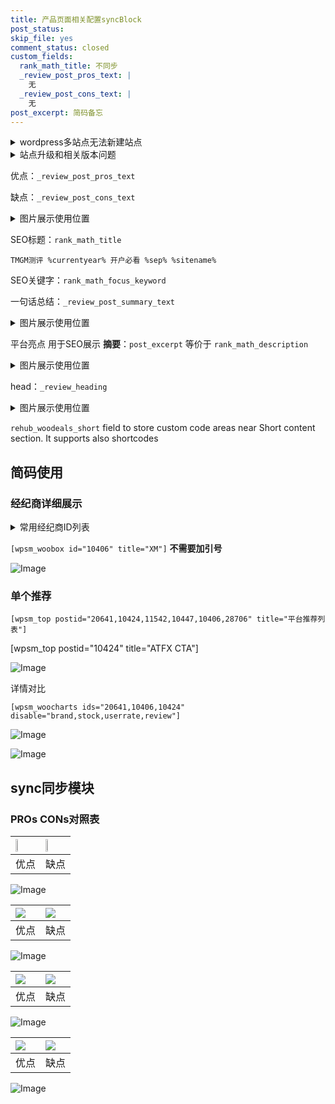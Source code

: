 ```yaml
---
title: 产品页面相关配置syncBlock
post_status: 
skip_file: yes
comment_status: closed
custom_fields:
  rank_math_title: 不同步
  _review_post_pros_text: |
    无
  _review_post_cons_text: |
    无
post_excerpt: 简码备忘
---
```

<details><summary>wordpress多站点无法新建站点</summary>

<li>和报错需要清理cookies一样的原因</li>
<li>wp-config.php里面<code>define( 'SUBDOMAIN_INSTALL', false );//子域名安装</code></li>
<li>新建子站点是用<code>define( 'SUBDOMAIN_INSTALL', true);//子域名安装</code> 完成以后，改成<code>false</code></li>
</details>

<details><summary>站点升级和相关版本问题</summary>

<p>wordpress：5.9.9
woocommerce：7.5.1
出现问题的地方：主题选项里面>><strong>Product layout >>compact style</strong></p>
<p>如何出现没有用过的字段 导致无法保存。先导出配置 然后进行修改，后面再次恢复即可。</p>
<p>出现部分字段无法显示时，需要返回默认布局后，对产品进行保存就好了。</p>
<p></p>
</details>

优点：`_review_post_pros_text`

缺点：`_review_post_cons_text`

<details><summary>图片展示使用位置</summary>

<img src="https://prod-files-secure.s3.us-west-2.amazonaws.com/39ed1227-6d7d-4570-be36-9ccd4a2c4241/f51d3d83-55d4-4bdf-9604-f37ec77ab556/Untitled.png?X-Amz-Algorithm=AWS4-HMAC-SHA256&X-Amz-Content-Sha256=UNSIGNED-PAYLOAD&X-Amz-Credential=ASIAZI2LB466ZJCSJXN6%2F20250721%2Fus-west-2%2Fs3%2Faws4_request&X-Amz-Date=20250721T165521Z&X-Amz-Expires=3600&X-Amz-Security-Token=IQoJb3JpZ2luX2VjEMD%2F%2F%2F%2F%2F%2F%2F%2F%2F%2FwEaCXVzLXdlc3QtMiJHMEUCIHrn22X29%2F9%2BROc18cTtragJpnOWMcTpLoLdR1ocox7tAiEA%2FXLcxyLYNrrx%2FTxOvGbM0ZwX6NCs258CH5axzAoVXrsqiAQI2f%2F%2F%2F%2F%2F%2F%2F%2F%2F%2FARAAGgw2Mzc0MjMxODM4MDUiDFWduKlukdJe3loFAyrcA7c8uBpHFIwDNQkYsXKTw0HM016WQh2bMOC8xkVGCIHQj%2FcvuUgInVclJsS6LQxjXCAbP831BSF4pKA%2BBxuskvcSAoef%2FDnWpqt6x8WC8HpwpjfNrMAyz0bvom1rMQsxoLke1ZsxNRCRuMAPZliXD0RXf3%2BBYKUT%2Fr%2F0EBhLZvwSk59lBDaL%2FtnHWr%2F2bU1xUwkGMoAYy0ul332XeGU5TopY5dKYD3Jr3NCJFimTKPs5B1hNMk9cTlGQmEFsFocjR%2B9TaSsUa0cIAP7lXLm7a95VaAq9en0xxcOrGyLQeNA0mZD5QSiCzay%2FJUSjFA8QLTy9zaHk42%2FHgi3vVewZRl2NfWrZ2RVFweSbRkVbdHeiLmBaldSVcjwjzXr4Iger8TT8AVdlRLHpg%2BI61VDJSTtSbrbdWV%2FI%2B6JRO0jNItkK53Ttuuz%2BzM2WBYju8yoEs%2F6Ma3Mv4ShX5RA0iuRrnSrsSVkZVJIZJ62uJFkGZ9W4z3P18rxDcExrpIgZij2JTcx4IBUYe9gqJrqK%2Fja5Z5nvmOJmLGCkBEivH%2BuTFDEY8Y5tcneQezoAINjXRETCitF5cAjt1GD0%2BaSt4hGWFpDr5JuEVaam%2Fmgs1988tZk906sb0sn36WJwvhF8MILO%2BcMGOqUBt3bvh%2BFyJU39rNl0EwXbgWgIx1OYKRysMTfeMOc5KpJbX7SraPfOxgHj1Fo5kG8WdBUcPHmg5zDX12%2ByN0sJe6j1XrA2Xw2xzU9DebcYCt4SEDVzH93dG4HRfAME5TP%2FEXqYvlbdvX7ZAvZim0l56F%2FaD5B5fNXjBUft2AEjmOTsR9PCHBUZ39oy6OopXn%2Bjx4BW2UulSQ4%2FA9sXhRln%2Ba1bSKbi&X-Amz-Signature=c6571ab7df04bba07e0ef7c128cd7fd141d539fed2f84ab1276ab2803e184c82&X-Amz-SignedHeaders=host&x-amz-checksum-mode=ENABLED&x-id=GetObject" alt="Image">
</details>

SEO标题：`rank_math_title`

`TMGM测评 %currentyear% 开户必看 %sep% %sitename%`

SEO关键字：`rank_math_focus_keyword`

一句话总结：`_review_post_summary_text`

<details><summary>图片展示使用位置</summary>

<img src="https://prod-files-secure.s3.us-west-2.amazonaws.com/39ed1227-6d7d-4570-be36-9ccd4a2c4241/4b96a922-296c-4f4e-8630-d1c870cbce01/Untitled.png?X-Amz-Algorithm=AWS4-HMAC-SHA256&X-Amz-Content-Sha256=UNSIGNED-PAYLOAD&X-Amz-Credential=ASIAZI2LB4663W2WZDW4%2F20250721%2Fus-west-2%2Fs3%2Faws4_request&X-Amz-Date=20250721T165522Z&X-Amz-Expires=3600&X-Amz-Security-Token=IQoJb3JpZ2luX2VjEMD%2F%2F%2F%2F%2F%2F%2F%2F%2F%2FwEaCXVzLXdlc3QtMiJHMEUCIDcKCYDvpY3RxM3smeQTuJINX0PwfufeJHoawq%2FXM%2FiEAiEAlhV1KUbW0uYY6dGPpbtOcMaWjzv2pA6Bu4g%2F2MHMueIqiAQI2f%2F%2F%2F%2F%2F%2F%2F%2F%2F%2FARAAGgw2Mzc0MjMxODM4MDUiDDYNRVQl9Q7hkInkLyrcA2ctZdTZGAJA%2FJOa2quzPl6DQhDAYv%2FEuZw81dMKJA3PTCD%2FOmStnJ7Wj7p9JAPnMg%2FL4i2uAvK0CbXiu40FPvQgkemUUt1C%2BlUaUva%2FqTyI6yDCOw8xK1Vm81dzCIq%2B17%2BFUFKFJLjGmEEBwSyg1JXI4aLIFuJvcoVwIyauwllG6sXgwONc7r6gLoBm0X7mhfAwoMOCQ18%2Bi8uAXUk2ebyu7ASZBMhGdmFC5GWwopcTZNEPBGdJrGLA59q4V5aq3An9ymCbvKfWPxhpd79En1TSqHuMiN22%2BraJNTQTo4x5xgWtXaFURJbcLz%2F21afoitc1qxPQJmhpZIOt%2B9Q48xpc6sfkxzIRVGYeILbZIR%2BaWef9qFUa8f24mTs3I8R7hkUhGRFrHrSjRfo6Ck3gz%2Bq9OBxNRanrWMYY13vyEfi7nu8IMg3SYgqJY6dIcl4r3IxILF%2BAF%2Bj496oFEOhddEtkabcdY1ql5NWJZCGvMMQBg7C3pdXNmmy87%2FSPnWoCAn6DZ%2BBKC5acNZz03Ql3FaGHkefbUzJrVcmRKf1shozuMvz0sOtebiiCZ1HqmYmup5RYLx3%2F8cADyfDROTZyq%2BrQ2a3yaQpyL%2BMTlojABCtGRQO11Y%2BVdxF9qt5jMMTO%2BcMGOqUBClygkIPazCPqLM3YDW%2B9FtvaUnk62Mv48kat9tbJ9BYmGCJuGuA1Vau%2B9CpmuFWQInyrJZnLxmm9eiajqt2QWOyXhHJ730WuskaD%2F9PFLfAbTZfCaqreWgJBRFq0LLyeH72TexPb2J2gZbZ5w50yxRum2A%2F6Qk24p5GIkw01KwYuCpn5l9xVNJOQWy5TEv6GX%2FL7CUUzhMj4Cyy%2FhqjvMlcAPVxR&X-Amz-Signature=0e32f1830d91bd19cdbb5947ac76f2152b184cc6c483fa8364f3e82322fe836f&X-Amz-SignedHeaders=host&x-amz-checksum-mode=ENABLED&x-id=GetObject" alt="Image">
</details>

平台亮点 用于SEO展示 **摘要**：`post_excerpt`  等价于 `rank_math_description`

<details><summary>图片展示使用位置</summary>

<img src="https://prod-files-secure.s3.us-west-2.amazonaws.com/39ed1227-6d7d-4570-be36-9ccd4a2c4241/1ee11f63-b60a-4dfe-a7a7-d58ff23b5d88/Untitled.png?X-Amz-Algorithm=AWS4-HMAC-SHA256&X-Amz-Content-Sha256=UNSIGNED-PAYLOAD&X-Amz-Credential=ASIAZI2LB466WRVA5T24%2F20250721%2Fus-west-2%2Fs3%2Faws4_request&X-Amz-Date=20250721T165523Z&X-Amz-Expires=3600&X-Amz-Security-Token=IQoJb3JpZ2luX2VjEMD%2F%2F%2F%2F%2F%2F%2F%2F%2F%2FwEaCXVzLXdlc3QtMiJHMEUCIQCkSYnedmuKlcGZ%2F0ww0T2akPWSPmav6WWkn3VZK5wNngIgXZ%2FSolLsdA9v4iHjEA1hLjLQOHgxBR%2FJ5oLfxx%2BfD%2FoqiAQI2f%2F%2F%2F%2F%2F%2F%2F%2F%2F%2FARAAGgw2Mzc0MjMxODM4MDUiDGZt6OAtH4bwVlDm6ircA16ciEF%2F9d1cJsZL7RQf5kAvqMMXUKLIKaA0CyM0SQ0rvWEYUPeakHc5U6tCtT74znSObYCfn50j%2B4Qqj%2FKaqFm7SppJv2hr5%2BWOAskzROC7MLyyurjx0pF6GAZOh8bxbN3jOsoJCsopKIiagXy1d%2FZhyw409qMgxShiB72AzpZkphaUkPWDP8riN9QTbrxVTGaE5%2F6FaqyjLS8eST6bB0bgVW5biYvGmEIljd5muWAkCbH9dc3yg3NYUfqFJYTyco4boQaswHOFyLSHAcFbMVonpeJfV5v%2BVXE4eh5YUPgkTovEvZ7V9xWxneBVOQWq107RIrQrBWvNBoCTsbIsPLUbFKYb4kwSTCNj7ByTzQ42Fhpbkv6IJsi8d%2BQGjRGJnManSoEEUkyiFhBixbe8RKErC83pSHtRccXfuExTpSnkzxpyYWiRj%2Fih6rFyNYk9RyydSFB%2F2l5x3fEPjbYeUkYcWJwOlY6i2uwdIsPoitmX7pOdMdn%2BtNhVPd6L%2BGEM9wocCjHvXqT84LUP09vThOZ0%2FDOmEKl88bMU%2FmUAZBj36sHqU7FTPJfRYADHfuX7ht6jAi%2Br8RYFfzAHd8JYsQHrvKTqjskMS0bCLi9jmqjSO6RMwcg6V6kf%2FgBNMOTO%2BcMGOqUB4a71ddW4jwrdWNeMTJ8kVzeoRkTNliV77AU17RLr8hlUkOSJNFw4%2F%2FV%2FmE6Yp1v%2F2jQuUnivWO1Ea53gIUpFGaLMW%2BHiXEkQPUhNOJ6u6RAo%2FLKm4gdFJUfy7uarx2rII7tgSK3bs4FzKsnahFy%2BPqcEujvHe58t%2FglDWRo%2B7gsQmNf3qj%2FB0oVTxL%2Brbr1On5iyqzrCog2dOBk23k6Qox1pTPLD&X-Amz-Signature=3fb64cec2ef2a85e0dbde0356480d8dfc915c2b0eaeda83d2c65893fb7255b06&X-Amz-SignedHeaders=host&x-amz-checksum-mode=ENABLED&x-id=GetObject" alt="Image">
<img src="https://prod-files-secure.s3.us-west-2.amazonaws.com/39ed1227-6d7d-4570-be36-9ccd4a2c4241/ad4118b5-78d8-4fbe-801e-3b29b5d99c01/Untitled.png?X-Amz-Algorithm=AWS4-HMAC-SHA256&X-Amz-Content-Sha256=UNSIGNED-PAYLOAD&X-Amz-Credential=ASIAZI2LB466WRVA5T24%2F20250721%2Fus-west-2%2Fs3%2Faws4_request&X-Amz-Date=20250721T165523Z&X-Amz-Expires=3600&X-Amz-Security-Token=IQoJb3JpZ2luX2VjEMD%2F%2F%2F%2F%2F%2F%2F%2F%2F%2FwEaCXVzLXdlc3QtMiJHMEUCIQCkSYnedmuKlcGZ%2F0ww0T2akPWSPmav6WWkn3VZK5wNngIgXZ%2FSolLsdA9v4iHjEA1hLjLQOHgxBR%2FJ5oLfxx%2BfD%2FoqiAQI2f%2F%2F%2F%2F%2F%2F%2F%2F%2F%2FARAAGgw2Mzc0MjMxODM4MDUiDGZt6OAtH4bwVlDm6ircA16ciEF%2F9d1cJsZL7RQf5kAvqMMXUKLIKaA0CyM0SQ0rvWEYUPeakHc5U6tCtT74znSObYCfn50j%2B4Qqj%2FKaqFm7SppJv2hr5%2BWOAskzROC7MLyyurjx0pF6GAZOh8bxbN3jOsoJCsopKIiagXy1d%2FZhyw409qMgxShiB72AzpZkphaUkPWDP8riN9QTbrxVTGaE5%2F6FaqyjLS8eST6bB0bgVW5biYvGmEIljd5muWAkCbH9dc3yg3NYUfqFJYTyco4boQaswHOFyLSHAcFbMVonpeJfV5v%2BVXE4eh5YUPgkTovEvZ7V9xWxneBVOQWq107RIrQrBWvNBoCTsbIsPLUbFKYb4kwSTCNj7ByTzQ42Fhpbkv6IJsi8d%2BQGjRGJnManSoEEUkyiFhBixbe8RKErC83pSHtRccXfuExTpSnkzxpyYWiRj%2Fih6rFyNYk9RyydSFB%2F2l5x3fEPjbYeUkYcWJwOlY6i2uwdIsPoitmX7pOdMdn%2BtNhVPd6L%2BGEM9wocCjHvXqT84LUP09vThOZ0%2FDOmEKl88bMU%2FmUAZBj36sHqU7FTPJfRYADHfuX7ht6jAi%2Br8RYFfzAHd8JYsQHrvKTqjskMS0bCLi9jmqjSO6RMwcg6V6kf%2FgBNMOTO%2BcMGOqUB4a71ddW4jwrdWNeMTJ8kVzeoRkTNliV77AU17RLr8hlUkOSJNFw4%2F%2FV%2FmE6Yp1v%2F2jQuUnivWO1Ea53gIUpFGaLMW%2BHiXEkQPUhNOJ6u6RAo%2FLKm4gdFJUfy7uarx2rII7tgSK3bs4FzKsnahFy%2BPqcEujvHe58t%2FglDWRo%2B7gsQmNf3qj%2FB0oVTxL%2Brbr1On5iyqzrCog2dOBk23k6Qox1pTPLD&X-Amz-Signature=ab76b0e345097aec3a1c2ae6bf50cf21089a35d54412ee85e7d9422c428c455f&X-Amz-SignedHeaders=host&x-amz-checksum-mode=ENABLED&x-id=GetObject" alt="Image">
<img src="https://prod-files-secure.s3.us-west-2.amazonaws.com/39ed1227-6d7d-4570-be36-9ccd4a2c4241/a38cf7c9-a79c-4b64-9e94-13589fe0758b/Untitled.png?X-Amz-Algorithm=AWS4-HMAC-SHA256&X-Amz-Content-Sha256=UNSIGNED-PAYLOAD&X-Amz-Credential=ASIAZI2LB466WRVA5T24%2F20250721%2Fus-west-2%2Fs3%2Faws4_request&X-Amz-Date=20250721T165523Z&X-Amz-Expires=3600&X-Amz-Security-Token=IQoJb3JpZ2luX2VjEMD%2F%2F%2F%2F%2F%2F%2F%2F%2F%2FwEaCXVzLXdlc3QtMiJHMEUCIQCkSYnedmuKlcGZ%2F0ww0T2akPWSPmav6WWkn3VZK5wNngIgXZ%2FSolLsdA9v4iHjEA1hLjLQOHgxBR%2FJ5oLfxx%2BfD%2FoqiAQI2f%2F%2F%2F%2F%2F%2F%2F%2F%2F%2FARAAGgw2Mzc0MjMxODM4MDUiDGZt6OAtH4bwVlDm6ircA16ciEF%2F9d1cJsZL7RQf5kAvqMMXUKLIKaA0CyM0SQ0rvWEYUPeakHc5U6tCtT74znSObYCfn50j%2B4Qqj%2FKaqFm7SppJv2hr5%2BWOAskzROC7MLyyurjx0pF6GAZOh8bxbN3jOsoJCsopKIiagXy1d%2FZhyw409qMgxShiB72AzpZkphaUkPWDP8riN9QTbrxVTGaE5%2F6FaqyjLS8eST6bB0bgVW5biYvGmEIljd5muWAkCbH9dc3yg3NYUfqFJYTyco4boQaswHOFyLSHAcFbMVonpeJfV5v%2BVXE4eh5YUPgkTovEvZ7V9xWxneBVOQWq107RIrQrBWvNBoCTsbIsPLUbFKYb4kwSTCNj7ByTzQ42Fhpbkv6IJsi8d%2BQGjRGJnManSoEEUkyiFhBixbe8RKErC83pSHtRccXfuExTpSnkzxpyYWiRj%2Fih6rFyNYk9RyydSFB%2F2l5x3fEPjbYeUkYcWJwOlY6i2uwdIsPoitmX7pOdMdn%2BtNhVPd6L%2BGEM9wocCjHvXqT84LUP09vThOZ0%2FDOmEKl88bMU%2FmUAZBj36sHqU7FTPJfRYADHfuX7ht6jAi%2Br8RYFfzAHd8JYsQHrvKTqjskMS0bCLi9jmqjSO6RMwcg6V6kf%2FgBNMOTO%2BcMGOqUB4a71ddW4jwrdWNeMTJ8kVzeoRkTNliV77AU17RLr8hlUkOSJNFw4%2F%2FV%2FmE6Yp1v%2F2jQuUnivWO1Ea53gIUpFGaLMW%2BHiXEkQPUhNOJ6u6RAo%2FLKm4gdFJUfy7uarx2rII7tgSK3bs4FzKsnahFy%2BPqcEujvHe58t%2FglDWRo%2B7gsQmNf3qj%2FB0oVTxL%2Brbr1On5iyqzrCog2dOBk23k6Qox1pTPLD&X-Amz-Signature=183e7c1e439a767385e826545fc3c827f939a43c85f2d6eeeb3ba3fe90b15844&X-Amz-SignedHeaders=host&x-amz-checksum-mode=ENABLED&x-id=GetObject" alt="Image">
<img src="https://prod-files-secure.s3.us-west-2.amazonaws.com/39ed1227-6d7d-4570-be36-9ccd4a2c4241/7da6fc1e-d2ac-42ae-8c75-cb5749aa18f6/Untitled.png?X-Amz-Algorithm=AWS4-HMAC-SHA256&X-Amz-Content-Sha256=UNSIGNED-PAYLOAD&X-Amz-Credential=ASIAZI2LB466WRVA5T24%2F20250721%2Fus-west-2%2Fs3%2Faws4_request&X-Amz-Date=20250721T165523Z&X-Amz-Expires=3600&X-Amz-Security-Token=IQoJb3JpZ2luX2VjEMD%2F%2F%2F%2F%2F%2F%2F%2F%2F%2FwEaCXVzLXdlc3QtMiJHMEUCIQCkSYnedmuKlcGZ%2F0ww0T2akPWSPmav6WWkn3VZK5wNngIgXZ%2FSolLsdA9v4iHjEA1hLjLQOHgxBR%2FJ5oLfxx%2BfD%2FoqiAQI2f%2F%2F%2F%2F%2F%2F%2F%2F%2F%2FARAAGgw2Mzc0MjMxODM4MDUiDGZt6OAtH4bwVlDm6ircA16ciEF%2F9d1cJsZL7RQf5kAvqMMXUKLIKaA0CyM0SQ0rvWEYUPeakHc5U6tCtT74znSObYCfn50j%2B4Qqj%2FKaqFm7SppJv2hr5%2BWOAskzROC7MLyyurjx0pF6GAZOh8bxbN3jOsoJCsopKIiagXy1d%2FZhyw409qMgxShiB72AzpZkphaUkPWDP8riN9QTbrxVTGaE5%2F6FaqyjLS8eST6bB0bgVW5biYvGmEIljd5muWAkCbH9dc3yg3NYUfqFJYTyco4boQaswHOFyLSHAcFbMVonpeJfV5v%2BVXE4eh5YUPgkTovEvZ7V9xWxneBVOQWq107RIrQrBWvNBoCTsbIsPLUbFKYb4kwSTCNj7ByTzQ42Fhpbkv6IJsi8d%2BQGjRGJnManSoEEUkyiFhBixbe8RKErC83pSHtRccXfuExTpSnkzxpyYWiRj%2Fih6rFyNYk9RyydSFB%2F2l5x3fEPjbYeUkYcWJwOlY6i2uwdIsPoitmX7pOdMdn%2BtNhVPd6L%2BGEM9wocCjHvXqT84LUP09vThOZ0%2FDOmEKl88bMU%2FmUAZBj36sHqU7FTPJfRYADHfuX7ht6jAi%2Br8RYFfzAHd8JYsQHrvKTqjskMS0bCLi9jmqjSO6RMwcg6V6kf%2FgBNMOTO%2BcMGOqUB4a71ddW4jwrdWNeMTJ8kVzeoRkTNliV77AU17RLr8hlUkOSJNFw4%2F%2FV%2FmE6Yp1v%2F2jQuUnivWO1Ea53gIUpFGaLMW%2BHiXEkQPUhNOJ6u6RAo%2FLKm4gdFJUfy7uarx2rII7tgSK3bs4FzKsnahFy%2BPqcEujvHe58t%2FglDWRo%2B7gsQmNf3qj%2FB0oVTxL%2Brbr1On5iyqzrCog2dOBk23k6Qox1pTPLD&X-Amz-Signature=df90bc7b1a5059cafcfd25ab5f508bde367a7d23e3e4a51ec09c1fc706441582&X-Amz-SignedHeaders=host&x-amz-checksum-mode=ENABLED&x-id=GetObject" alt="Image">
<img src="https://prod-files-secure.s3.us-west-2.amazonaws.com/39ed1227-6d7d-4570-be36-9ccd4a2c4241/7e97f40a-eaee-47f5-b2f9-475f96808fa7/Untitled.png?X-Amz-Algorithm=AWS4-HMAC-SHA256&X-Amz-Content-Sha256=UNSIGNED-PAYLOAD&X-Amz-Credential=ASIAZI2LB466WRVA5T24%2F20250721%2Fus-west-2%2Fs3%2Faws4_request&X-Amz-Date=20250721T165523Z&X-Amz-Expires=3600&X-Amz-Security-Token=IQoJb3JpZ2luX2VjEMD%2F%2F%2F%2F%2F%2F%2F%2F%2F%2FwEaCXVzLXdlc3QtMiJHMEUCIQCkSYnedmuKlcGZ%2F0ww0T2akPWSPmav6WWkn3VZK5wNngIgXZ%2FSolLsdA9v4iHjEA1hLjLQOHgxBR%2FJ5oLfxx%2BfD%2FoqiAQI2f%2F%2F%2F%2F%2F%2F%2F%2F%2F%2FARAAGgw2Mzc0MjMxODM4MDUiDGZt6OAtH4bwVlDm6ircA16ciEF%2F9d1cJsZL7RQf5kAvqMMXUKLIKaA0CyM0SQ0rvWEYUPeakHc5U6tCtT74znSObYCfn50j%2B4Qqj%2FKaqFm7SppJv2hr5%2BWOAskzROC7MLyyurjx0pF6GAZOh8bxbN3jOsoJCsopKIiagXy1d%2FZhyw409qMgxShiB72AzpZkphaUkPWDP8riN9QTbrxVTGaE5%2F6FaqyjLS8eST6bB0bgVW5biYvGmEIljd5muWAkCbH9dc3yg3NYUfqFJYTyco4boQaswHOFyLSHAcFbMVonpeJfV5v%2BVXE4eh5YUPgkTovEvZ7V9xWxneBVOQWq107RIrQrBWvNBoCTsbIsPLUbFKYb4kwSTCNj7ByTzQ42Fhpbkv6IJsi8d%2BQGjRGJnManSoEEUkyiFhBixbe8RKErC83pSHtRccXfuExTpSnkzxpyYWiRj%2Fih6rFyNYk9RyydSFB%2F2l5x3fEPjbYeUkYcWJwOlY6i2uwdIsPoitmX7pOdMdn%2BtNhVPd6L%2BGEM9wocCjHvXqT84LUP09vThOZ0%2FDOmEKl88bMU%2FmUAZBj36sHqU7FTPJfRYADHfuX7ht6jAi%2Br8RYFfzAHd8JYsQHrvKTqjskMS0bCLi9jmqjSO6RMwcg6V6kf%2FgBNMOTO%2BcMGOqUB4a71ddW4jwrdWNeMTJ8kVzeoRkTNliV77AU17RLr8hlUkOSJNFw4%2F%2FV%2FmE6Yp1v%2F2jQuUnivWO1Ea53gIUpFGaLMW%2BHiXEkQPUhNOJ6u6RAo%2FLKm4gdFJUfy7uarx2rII7tgSK3bs4FzKsnahFy%2BPqcEujvHe58t%2FglDWRo%2B7gsQmNf3qj%2FB0oVTxL%2Brbr1On5iyqzrCog2dOBk23k6Qox1pTPLD&X-Amz-Signature=174d3720b570298a067c1e34cf303913b2459a252e3e8447f39c1a6600e0a566&X-Amz-SignedHeaders=host&x-amz-checksum-mode=ENABLED&x-id=GetObject" alt="Image">
</details>

head：`_review_heading`

<details><summary>图片展示使用位置</summary>

<img src="https://prod-files-secure.s3.us-west-2.amazonaws.com/39ed1227-6d7d-4570-be36-9ccd4a2c4241/3a4650ad-9887-415c-889a-edd51fa54f27/Untitled.png?X-Amz-Algorithm=AWS4-HMAC-SHA256&X-Amz-Content-Sha256=UNSIGNED-PAYLOAD&X-Amz-Credential=ASIAZI2LB466Y3O5XP4G%2F20250721%2Fus-west-2%2Fs3%2Faws4_request&X-Amz-Date=20250721T165523Z&X-Amz-Expires=3600&X-Amz-Security-Token=IQoJb3JpZ2luX2VjEMD%2F%2F%2F%2F%2F%2F%2F%2F%2F%2FwEaCXVzLXdlc3QtMiJGMEQCIBTxms16OT%2BkIKSDDQ715qMEZjXhLPDmPTU6lDfaCausAiAWvNxKthjhc8hRd51WPCFUung7frPKhmJcks4VuypfdSqIBAjZ%2F%2F%2F%2F%2F%2F%2F%2F%2F%2F8BEAAaDDYzNzQyMzE4MzgwNSIMo6ngZUqh4PNJq%2FFlKtwDNvKvnN%2B4rXjfQmWZ78c411ErVMvIOyb2NjpSOs3M8%2BlWyNQ95RnVIINeDEGQa2xIcruWl1De%2FQ1DMh7e7XjvaxQHkaxLlp%2B3PNwVvJQqIVLvYmUpKuy6dJ8gbzKe2DNUh%2FMb1rhvT5HTT2bFW2Wz9U3NhAmUNZUyAcJnXBzpwcKniqwecYBMxO8U0PnZI2uTJaeX6gDzOknymZgyrq1nLLJEGkvFQ1wNQay6YtFiK0cfbY5AEq4Dmfcqf7UTLmdey%2F2AgDemS9VX3zvHOiA01qXSjzqdJ0W4FjQhIhVEmFJacEgxGSGTgMFTyrUdzgT%2BVD7T3aqZDfvi5xLJGKchz6cghFxcsB%2F4qa2Zbwq3FQ%2FVeX4MAtjbu0sZ%2FxrNLxw22r84mpx2JyOPkVmJyXkMkm7eBbQ0As7YpzHcyRMN%2FjCy7UZme6l21kNSVVPp54WE1mzLSXAUUUpodS8NWoWaZVgDm5%2FsH2lBPGDCyzbt0iHFcS2B96ViwH4eS5%2FwWQ2Ae7Np9h5L7qPoQYq%2BrVqtSMfNrqhDXp9w2mkHrngw6A3ctYjl3IqX62Ddvz6ZK%2BLVTADplCP0LbTIIfQJ8BQKglVJ8NTYguA5B81lvU0A9G6xShnx9wkXlW37YMowhM75wwY6pgHqx23uKwaDK31cJyhNc6HvPC2mJ0Hp8C5bAo0ayntTrOfzMynylse8lDII8HhB1h1GN9zLB3HIYX%2Bw%2BxgroTh%2BFS3LpBh6EkM0AbaPydaRrhwLq9Oty%2BIu%2B1WLvaoDBVpfO46TdgyrrlvKy4Ive%2F56Xmlf%2FH%2B%2FAo%2FoiO2odGhl%2BCmZxPsb1khWppyRqJQArqWj0IHqV8bT6pXb9g6saqUVVEZgxfre&X-Amz-Signature=939592e00914e523f7de9199e0b0f10b8839dda95071997372c1f5e7894074a2&X-Amz-SignedHeaders=host&x-amz-checksum-mode=ENABLED&x-id=GetObject" alt="Image">
</details>

`rehub_woodeals_short`	field to store custom code areas near Short content section. It supports also shortcodes



## 简码使用

### 经纪商详细展示

<details><summary>常用经纪商ID列表</summary>

<pre><code class="php">嘉盛 ===> 20641  [wpsm_woobox id="20641" title="嘉盛"]
易信easymarkets ===> 11542  [wpsm_woobox id="11542" title="易信easymarkets"]
ATFX外汇 ===> 10424  [wpsm_woobox id="10424" title="ATFX"]
XM ===> 10406  [wpsm_woobox id="10406" title="XM"]
TMGM ===> 29622  [wpsm_woobox id="29622" title="TMGM"]
HYCM ===> 10447  [wpsm_woobox id="10447" title="HYCM"]
fpmarkets澳福外汇 ===> 20639  [wpsm_woobox id="20639" title="fpmarkets澳福外汇"]</code></pre>
</details>

`[wpsm_woobox id="10406" title="XM"]` **不需要加引号**

![Image](https://prod-files-secure.s3.us-west-2.amazonaws.com/39ed1227-6d7d-4570-be36-9ccd4a2c4241/4f898f9d-0fa7-4e43-acd3-ac6bc7be575a/Untitled.png?X-Amz-Algorithm=AWS4-HMAC-SHA256&X-Amz-Content-Sha256=UNSIGNED-PAYLOAD&X-Amz-Credential=ASIAZI2LB4662XQLUKJG%2F20250721%2Fus-west-2%2Fs3%2Faws4_request&X-Amz-Date=20250721T165520Z&X-Amz-Expires=3600&X-Amz-Security-Token=IQoJb3JpZ2luX2VjEMD%2F%2F%2F%2F%2F%2F%2F%2F%2F%2FwEaCXVzLXdlc3QtMiJIMEYCIQDWA3ifryWgeI4hg%2BoSkASQwMtM%2BYLojZlKkjS2CpYbYgIhAME4dyYFdBRY3L6T7gqP%2BaB9iAq3rSKeVqapwAxog0zYKogECNn%2F%2F%2F%2F%2F%2F%2F%2F%2F%2FwEQABoMNjM3NDIzMTgzODA1IgymUYLBor5%2B0M%2BQujUq3APVrICYrrhMUMXsTAYHHuVAAIiKrzMXUPKuyCtmzwkyJBEIkbpB6LS0TPtQvx8luxYRlZBGFpoO7zkEEOvTo0EnGiaBsTcBtzMERW2RKDa%2B0ptVFFno4gkcnDZ0Np7ATkPLsiiQL0eOImto0kuHC%2FsT8L5FdtJlHz4E0V%2Bcv%2BUzTdau%2Ba9hn%2B9CkHZM2GL0M6K7u5GjNiK8oKkHxhgjYrXNJGdS8FfrdDYTuksz9iJ8HZq4TySMSVe3zD3huVRUEOODqM2bxlKevLpxzcDuZJn2YrWAoyood2hR1nvVQGabU8HbnTzgRRtG39Ot4lcqhdptVzCiECkpbWHrjHnW0zrns9esfsAos%2BkX9mQdTKhReta3dJ51dJe7KKUqV4FffzhsB3yh57B%2BzI3GlM5X0jwfqY4Ue690neaa7gNpm2TfQNbkrgiDPV4HkM5%2BocrOPUanoIoHrpzmW9wyEkIdt0xgphdwNa8TH2kyqgLD5rureXiuTHcKcxzzTgtEkFkzBkxfOEzTG3oO035lndDn1byxivTfSgTTEdvZLV%2FsVJJFoy84MkiyyGgVAtp0FO42RGUQgbXaw1Bm3fTCZQBvbAjhTThYPem5QSiSvhN%2FPqo5UM%2Fywuij3tZxXOw%2FrjDUzvnDBjqkAfvgJxg5pCz64oNxND1elw6GNUmNfIaoN9PgA2XD2rIKr%2FNKlZCgf6R%2F4spGa38N1%2FeZqIpbbOjADu3Nlw2%2BJcag%2B99TOcHOcqZBLZCbAYOR%2BQu%2BgEbLDKW5vf4KA5JTlp58wnoGysJdFlHNq63qQhFQ2IHszD5VnzJTpAopqN4A2b%2FVib487Im7HAJFbHOtI07cZo3Vbc1hjs7bzE%2Fi6JCHqyjL&X-Amz-Signature=a5ccd6a2f0ad92034dc553db08c30e1ebc9bf7d2589256596d00195e0a3c21f1&X-Amz-SignedHeaders=host&x-amz-checksum-mode=ENABLED&x-id=GetObject)

### 单个推荐
`[wpsm_top postid="20641,10424,11542,10447,10406,28706" title="平台推荐列表"]`

[wpsm_top postid="10424" title="ATFX CTA"]

![Image](https://prod-files-secure.s3.us-west-2.amazonaws.com/39ed1227-6d7d-4570-be36-9ccd4a2c4241/5ac620dc-51a8-48b6-b55d-91f47299193c/Untitled.png?X-Amz-Algorithm=AWS4-HMAC-SHA256&X-Amz-Content-Sha256=UNSIGNED-PAYLOAD&X-Amz-Credential=ASIAZI2LB4662XQLUKJG%2F20250721%2Fus-west-2%2Fs3%2Faws4_request&X-Amz-Date=20250721T165520Z&X-Amz-Expires=3600&X-Amz-Security-Token=IQoJb3JpZ2luX2VjEMD%2F%2F%2F%2F%2F%2F%2F%2F%2F%2FwEaCXVzLXdlc3QtMiJIMEYCIQDWA3ifryWgeI4hg%2BoSkASQwMtM%2BYLojZlKkjS2CpYbYgIhAME4dyYFdBRY3L6T7gqP%2BaB9iAq3rSKeVqapwAxog0zYKogECNn%2F%2F%2F%2F%2F%2F%2F%2F%2F%2FwEQABoMNjM3NDIzMTgzODA1IgymUYLBor5%2B0M%2BQujUq3APVrICYrrhMUMXsTAYHHuVAAIiKrzMXUPKuyCtmzwkyJBEIkbpB6LS0TPtQvx8luxYRlZBGFpoO7zkEEOvTo0EnGiaBsTcBtzMERW2RKDa%2B0ptVFFno4gkcnDZ0Np7ATkPLsiiQL0eOImto0kuHC%2FsT8L5FdtJlHz4E0V%2Bcv%2BUzTdau%2Ba9hn%2B9CkHZM2GL0M6K7u5GjNiK8oKkHxhgjYrXNJGdS8FfrdDYTuksz9iJ8HZq4TySMSVe3zD3huVRUEOODqM2bxlKevLpxzcDuZJn2YrWAoyood2hR1nvVQGabU8HbnTzgRRtG39Ot4lcqhdptVzCiECkpbWHrjHnW0zrns9esfsAos%2BkX9mQdTKhReta3dJ51dJe7KKUqV4FffzhsB3yh57B%2BzI3GlM5X0jwfqY4Ue690neaa7gNpm2TfQNbkrgiDPV4HkM5%2BocrOPUanoIoHrpzmW9wyEkIdt0xgphdwNa8TH2kyqgLD5rureXiuTHcKcxzzTgtEkFkzBkxfOEzTG3oO035lndDn1byxivTfSgTTEdvZLV%2FsVJJFoy84MkiyyGgVAtp0FO42RGUQgbXaw1Bm3fTCZQBvbAjhTThYPem5QSiSvhN%2FPqo5UM%2Fywuij3tZxXOw%2FrjDUzvnDBjqkAfvgJxg5pCz64oNxND1elw6GNUmNfIaoN9PgA2XD2rIKr%2FNKlZCgf6R%2F4spGa38N1%2FeZqIpbbOjADu3Nlw2%2BJcag%2B99TOcHOcqZBLZCbAYOR%2BQu%2BgEbLDKW5vf4KA5JTlp58wnoGysJdFlHNq63qQhFQ2IHszD5VnzJTpAopqN4A2b%2FVib487Im7HAJFbHOtI07cZo3Vbc1hjs7bzE%2Fi6JCHqyjL&X-Amz-Signature=c03c56b628a88d0d0af715d946e98425509c15dc8b0ab8d5faaab09d303b5217&X-Amz-SignedHeaders=host&x-amz-checksum-mode=ENABLED&x-id=GetObject)

详情对比

`[wpsm_woocharts ids="20641,10406,10424" disable="brand,stock,userrate,review"]`

![Image](https://prod-files-secure.s3.us-west-2.amazonaws.com/39ed1227-6d7d-4570-be36-9ccd4a2c4241/bf3ba45f-b9f3-4295-8aef-b4a495fd25f4/Untitled.png?X-Amz-Algorithm=AWS4-HMAC-SHA256&X-Amz-Content-Sha256=UNSIGNED-PAYLOAD&X-Amz-Credential=ASIAZI2LB4662XQLUKJG%2F20250721%2Fus-west-2%2Fs3%2Faws4_request&X-Amz-Date=20250721T165520Z&X-Amz-Expires=3600&X-Amz-Security-Token=IQoJb3JpZ2luX2VjEMD%2F%2F%2F%2F%2F%2F%2F%2F%2F%2FwEaCXVzLXdlc3QtMiJIMEYCIQDWA3ifryWgeI4hg%2BoSkASQwMtM%2BYLojZlKkjS2CpYbYgIhAME4dyYFdBRY3L6T7gqP%2BaB9iAq3rSKeVqapwAxog0zYKogECNn%2F%2F%2F%2F%2F%2F%2F%2F%2F%2FwEQABoMNjM3NDIzMTgzODA1IgymUYLBor5%2B0M%2BQujUq3APVrICYrrhMUMXsTAYHHuVAAIiKrzMXUPKuyCtmzwkyJBEIkbpB6LS0TPtQvx8luxYRlZBGFpoO7zkEEOvTo0EnGiaBsTcBtzMERW2RKDa%2B0ptVFFno4gkcnDZ0Np7ATkPLsiiQL0eOImto0kuHC%2FsT8L5FdtJlHz4E0V%2Bcv%2BUzTdau%2Ba9hn%2B9CkHZM2GL0M6K7u5GjNiK8oKkHxhgjYrXNJGdS8FfrdDYTuksz9iJ8HZq4TySMSVe3zD3huVRUEOODqM2bxlKevLpxzcDuZJn2YrWAoyood2hR1nvVQGabU8HbnTzgRRtG39Ot4lcqhdptVzCiECkpbWHrjHnW0zrns9esfsAos%2BkX9mQdTKhReta3dJ51dJe7KKUqV4FffzhsB3yh57B%2BzI3GlM5X0jwfqY4Ue690neaa7gNpm2TfQNbkrgiDPV4HkM5%2BocrOPUanoIoHrpzmW9wyEkIdt0xgphdwNa8TH2kyqgLD5rureXiuTHcKcxzzTgtEkFkzBkxfOEzTG3oO035lndDn1byxivTfSgTTEdvZLV%2FsVJJFoy84MkiyyGgVAtp0FO42RGUQgbXaw1Bm3fTCZQBvbAjhTThYPem5QSiSvhN%2FPqo5UM%2Fywuij3tZxXOw%2FrjDUzvnDBjqkAfvgJxg5pCz64oNxND1elw6GNUmNfIaoN9PgA2XD2rIKr%2FNKlZCgf6R%2F4spGa38N1%2FeZqIpbbOjADu3Nlw2%2BJcag%2B99TOcHOcqZBLZCbAYOR%2BQu%2BgEbLDKW5vf4KA5JTlp58wnoGysJdFlHNq63qQhFQ2IHszD5VnzJTpAopqN4A2b%2FVib487Im7HAJFbHOtI07cZo3Vbc1hjs7bzE%2Fi6JCHqyjL&X-Amz-Signature=68d66c801f83ecce42d3a209877f03de901810f4358f7a861393c70acd2e1689&X-Amz-SignedHeaders=host&x-amz-checksum-mode=ENABLED&x-id=GetObject)

![Image](https://prod-files-secure.s3.us-west-2.amazonaws.com/39ed1227-6d7d-4570-be36-9ccd4a2c4241/30bc56ef-f383-4b48-9768-2ebc9e436ec0/Untitled.png?X-Amz-Algorithm=AWS4-HMAC-SHA256&X-Amz-Content-Sha256=UNSIGNED-PAYLOAD&X-Amz-Credential=ASIAZI2LB4662XQLUKJG%2F20250721%2Fus-west-2%2Fs3%2Faws4_request&X-Amz-Date=20250721T165520Z&X-Amz-Expires=3600&X-Amz-Security-Token=IQoJb3JpZ2luX2VjEMD%2F%2F%2F%2F%2F%2F%2F%2F%2F%2FwEaCXVzLXdlc3QtMiJIMEYCIQDWA3ifryWgeI4hg%2BoSkASQwMtM%2BYLojZlKkjS2CpYbYgIhAME4dyYFdBRY3L6T7gqP%2BaB9iAq3rSKeVqapwAxog0zYKogECNn%2F%2F%2F%2F%2F%2F%2F%2F%2F%2FwEQABoMNjM3NDIzMTgzODA1IgymUYLBor5%2B0M%2BQujUq3APVrICYrrhMUMXsTAYHHuVAAIiKrzMXUPKuyCtmzwkyJBEIkbpB6LS0TPtQvx8luxYRlZBGFpoO7zkEEOvTo0EnGiaBsTcBtzMERW2RKDa%2B0ptVFFno4gkcnDZ0Np7ATkPLsiiQL0eOImto0kuHC%2FsT8L5FdtJlHz4E0V%2Bcv%2BUzTdau%2Ba9hn%2B9CkHZM2GL0M6K7u5GjNiK8oKkHxhgjYrXNJGdS8FfrdDYTuksz9iJ8HZq4TySMSVe3zD3huVRUEOODqM2bxlKevLpxzcDuZJn2YrWAoyood2hR1nvVQGabU8HbnTzgRRtG39Ot4lcqhdptVzCiECkpbWHrjHnW0zrns9esfsAos%2BkX9mQdTKhReta3dJ51dJe7KKUqV4FffzhsB3yh57B%2BzI3GlM5X0jwfqY4Ue690neaa7gNpm2TfQNbkrgiDPV4HkM5%2BocrOPUanoIoHrpzmW9wyEkIdt0xgphdwNa8TH2kyqgLD5rureXiuTHcKcxzzTgtEkFkzBkxfOEzTG3oO035lndDn1byxivTfSgTTEdvZLV%2FsVJJFoy84MkiyyGgVAtp0FO42RGUQgbXaw1Bm3fTCZQBvbAjhTThYPem5QSiSvhN%2FPqo5UM%2Fywuij3tZxXOw%2FrjDUzvnDBjqkAfvgJxg5pCz64oNxND1elw6GNUmNfIaoN9PgA2XD2rIKr%2FNKlZCgf6R%2F4spGa38N1%2FeZqIpbbOjADu3Nlw2%2BJcag%2B99TOcHOcqZBLZCbAYOR%2BQu%2BgEbLDKW5vf4KA5JTlp58wnoGysJdFlHNq63qQhFQ2IHszD5VnzJTpAopqN4A2b%2FVib487Im7HAJFbHOtI07cZo3Vbc1hjs7bzE%2Fi6JCHqyjL&X-Amz-Signature=78d461817844778dc9aac96c1bfb4648542441170a94d64663f0cd4717a080e0&X-Amz-SignedHeaders=host&x-amz-checksum-mode=ENABLED&x-id=GetObject)

## sync同步模块

### PROs CONs对照表

| <img src="https://cdn.ifttt.fun/gh/jarlin8/OSS@main/icons/customize/pros.svg" height="auto" width="37.3%"> | <img src="https://cdn.ifttt.fun/gh/jarlin8/OSS@main/icons/customize/cons.svg" height="auto" width="28.8%"> |
| :--- | :--- |
| 优点 | 缺点 |

![Image](https://prod-files-secure.s3.us-west-2.amazonaws.com/39ed1227-6d7d-4570-be36-9ccd4a2c4241/8742b755-dfb5-4004-9a5f-d6e561664bd8/Untitled.png?X-Amz-Algorithm=AWS4-HMAC-SHA256&X-Amz-Content-Sha256=UNSIGNED-PAYLOAD&X-Amz-Credential=ASIAZI2LB4662XQLUKJG%2F20250721%2Fus-west-2%2Fs3%2Faws4_request&X-Amz-Date=20250721T165520Z&X-Amz-Expires=3600&X-Amz-Security-Token=IQoJb3JpZ2luX2VjEMD%2F%2F%2F%2F%2F%2F%2F%2F%2F%2FwEaCXVzLXdlc3QtMiJIMEYCIQDWA3ifryWgeI4hg%2BoSkASQwMtM%2BYLojZlKkjS2CpYbYgIhAME4dyYFdBRY3L6T7gqP%2BaB9iAq3rSKeVqapwAxog0zYKogECNn%2F%2F%2F%2F%2F%2F%2F%2F%2F%2FwEQABoMNjM3NDIzMTgzODA1IgymUYLBor5%2B0M%2BQujUq3APVrICYrrhMUMXsTAYHHuVAAIiKrzMXUPKuyCtmzwkyJBEIkbpB6LS0TPtQvx8luxYRlZBGFpoO7zkEEOvTo0EnGiaBsTcBtzMERW2RKDa%2B0ptVFFno4gkcnDZ0Np7ATkPLsiiQL0eOImto0kuHC%2FsT8L5FdtJlHz4E0V%2Bcv%2BUzTdau%2Ba9hn%2B9CkHZM2GL0M6K7u5GjNiK8oKkHxhgjYrXNJGdS8FfrdDYTuksz9iJ8HZq4TySMSVe3zD3huVRUEOODqM2bxlKevLpxzcDuZJn2YrWAoyood2hR1nvVQGabU8HbnTzgRRtG39Ot4lcqhdptVzCiECkpbWHrjHnW0zrns9esfsAos%2BkX9mQdTKhReta3dJ51dJe7KKUqV4FffzhsB3yh57B%2BzI3GlM5X0jwfqY4Ue690neaa7gNpm2TfQNbkrgiDPV4HkM5%2BocrOPUanoIoHrpzmW9wyEkIdt0xgphdwNa8TH2kyqgLD5rureXiuTHcKcxzzTgtEkFkzBkxfOEzTG3oO035lndDn1byxivTfSgTTEdvZLV%2FsVJJFoy84MkiyyGgVAtp0FO42RGUQgbXaw1Bm3fTCZQBvbAjhTThYPem5QSiSvhN%2FPqo5UM%2Fywuij3tZxXOw%2FrjDUzvnDBjqkAfvgJxg5pCz64oNxND1elw6GNUmNfIaoN9PgA2XD2rIKr%2FNKlZCgf6R%2F4spGa38N1%2FeZqIpbbOjADu3Nlw2%2BJcag%2B99TOcHOcqZBLZCbAYOR%2BQu%2BgEbLDKW5vf4KA5JTlp58wnoGysJdFlHNq63qQhFQ2IHszD5VnzJTpAopqN4A2b%2FVib487Im7HAJFbHOtI07cZo3Vbc1hjs7bzE%2Fi6JCHqyjL&X-Amz-Signature=d35931d44d8cb8bb02fe236af0f7d5d3a1385532c19071e60e1cdddba5661018&X-Amz-SignedHeaders=host&x-amz-checksum-mode=ENABLED&x-id=GetObject)

| <img src="https://cdn.ifttt.fun/gh/jarlin8/OSS@main/icons/customize/pros1.svg" height="auto"> | <img src="https://cdn.ifttt.fun/gh/jarlin8/OSS@main/icons/customize/cons1.svg" height="auto"> |
| :--- | :--- |
| 优点 | 缺点 |

![Image](https://prod-files-secure.s3.us-west-2.amazonaws.com/39ed1227-6d7d-4570-be36-9ccd4a2c4241/806358f8-c9c4-4e17-bb35-c6c76a5397a5/Untitled.png?X-Amz-Algorithm=AWS4-HMAC-SHA256&X-Amz-Content-Sha256=UNSIGNED-PAYLOAD&X-Amz-Credential=ASIAZI2LB4662XQLUKJG%2F20250721%2Fus-west-2%2Fs3%2Faws4_request&X-Amz-Date=20250721T165520Z&X-Amz-Expires=3600&X-Amz-Security-Token=IQoJb3JpZ2luX2VjEMD%2F%2F%2F%2F%2F%2F%2F%2F%2F%2FwEaCXVzLXdlc3QtMiJIMEYCIQDWA3ifryWgeI4hg%2BoSkASQwMtM%2BYLojZlKkjS2CpYbYgIhAME4dyYFdBRY3L6T7gqP%2BaB9iAq3rSKeVqapwAxog0zYKogECNn%2F%2F%2F%2F%2F%2F%2F%2F%2F%2FwEQABoMNjM3NDIzMTgzODA1IgymUYLBor5%2B0M%2BQujUq3APVrICYrrhMUMXsTAYHHuVAAIiKrzMXUPKuyCtmzwkyJBEIkbpB6LS0TPtQvx8luxYRlZBGFpoO7zkEEOvTo0EnGiaBsTcBtzMERW2RKDa%2B0ptVFFno4gkcnDZ0Np7ATkPLsiiQL0eOImto0kuHC%2FsT8L5FdtJlHz4E0V%2Bcv%2BUzTdau%2Ba9hn%2B9CkHZM2GL0M6K7u5GjNiK8oKkHxhgjYrXNJGdS8FfrdDYTuksz9iJ8HZq4TySMSVe3zD3huVRUEOODqM2bxlKevLpxzcDuZJn2YrWAoyood2hR1nvVQGabU8HbnTzgRRtG39Ot4lcqhdptVzCiECkpbWHrjHnW0zrns9esfsAos%2BkX9mQdTKhReta3dJ51dJe7KKUqV4FffzhsB3yh57B%2BzI3GlM5X0jwfqY4Ue690neaa7gNpm2TfQNbkrgiDPV4HkM5%2BocrOPUanoIoHrpzmW9wyEkIdt0xgphdwNa8TH2kyqgLD5rureXiuTHcKcxzzTgtEkFkzBkxfOEzTG3oO035lndDn1byxivTfSgTTEdvZLV%2FsVJJFoy84MkiyyGgVAtp0FO42RGUQgbXaw1Bm3fTCZQBvbAjhTThYPem5QSiSvhN%2FPqo5UM%2Fywuij3tZxXOw%2FrjDUzvnDBjqkAfvgJxg5pCz64oNxND1elw6GNUmNfIaoN9PgA2XD2rIKr%2FNKlZCgf6R%2F4spGa38N1%2FeZqIpbbOjADu3Nlw2%2BJcag%2B99TOcHOcqZBLZCbAYOR%2BQu%2BgEbLDKW5vf4KA5JTlp58wnoGysJdFlHNq63qQhFQ2IHszD5VnzJTpAopqN4A2b%2FVib487Im7HAJFbHOtI07cZo3Vbc1hjs7bzE%2Fi6JCHqyjL&X-Amz-Signature=1af29d23eb92503dbdd128522768c57c3029f788b1d78f7914a0dfdc05b25934&X-Amz-SignedHeaders=host&x-amz-checksum-mode=ENABLED&x-id=GetObject)

| <img src="https://cdn.ifttt.fun/gh/jarlin8/OSS@main/icons/customize/pros2.svg" height="auto"> | <img src="https://cdn.ifttt.fun/gh/jarlin8/OSS@main/icons/customize/cons2.svg" height="auto"> |
| :--- | :--- |
| 优点 | 缺点 |

![Image](https://prod-files-secure.s3.us-west-2.amazonaws.com/39ed1227-6d7d-4570-be36-9ccd4a2c4241/a9245ec9-70dd-4005-b534-0d54315fc5f3/Untitled.png?X-Amz-Algorithm=AWS4-HMAC-SHA256&X-Amz-Content-Sha256=UNSIGNED-PAYLOAD&X-Amz-Credential=ASIAZI2LB4662XQLUKJG%2F20250721%2Fus-west-2%2Fs3%2Faws4_request&X-Amz-Date=20250721T165520Z&X-Amz-Expires=3600&X-Amz-Security-Token=IQoJb3JpZ2luX2VjEMD%2F%2F%2F%2F%2F%2F%2F%2F%2F%2FwEaCXVzLXdlc3QtMiJIMEYCIQDWA3ifryWgeI4hg%2BoSkASQwMtM%2BYLojZlKkjS2CpYbYgIhAME4dyYFdBRY3L6T7gqP%2BaB9iAq3rSKeVqapwAxog0zYKogECNn%2F%2F%2F%2F%2F%2F%2F%2F%2F%2FwEQABoMNjM3NDIzMTgzODA1IgymUYLBor5%2B0M%2BQujUq3APVrICYrrhMUMXsTAYHHuVAAIiKrzMXUPKuyCtmzwkyJBEIkbpB6LS0TPtQvx8luxYRlZBGFpoO7zkEEOvTo0EnGiaBsTcBtzMERW2RKDa%2B0ptVFFno4gkcnDZ0Np7ATkPLsiiQL0eOImto0kuHC%2FsT8L5FdtJlHz4E0V%2Bcv%2BUzTdau%2Ba9hn%2B9CkHZM2GL0M6K7u5GjNiK8oKkHxhgjYrXNJGdS8FfrdDYTuksz9iJ8HZq4TySMSVe3zD3huVRUEOODqM2bxlKevLpxzcDuZJn2YrWAoyood2hR1nvVQGabU8HbnTzgRRtG39Ot4lcqhdptVzCiECkpbWHrjHnW0zrns9esfsAos%2BkX9mQdTKhReta3dJ51dJe7KKUqV4FffzhsB3yh57B%2BzI3GlM5X0jwfqY4Ue690neaa7gNpm2TfQNbkrgiDPV4HkM5%2BocrOPUanoIoHrpzmW9wyEkIdt0xgphdwNa8TH2kyqgLD5rureXiuTHcKcxzzTgtEkFkzBkxfOEzTG3oO035lndDn1byxivTfSgTTEdvZLV%2FsVJJFoy84MkiyyGgVAtp0FO42RGUQgbXaw1Bm3fTCZQBvbAjhTThYPem5QSiSvhN%2FPqo5UM%2Fywuij3tZxXOw%2FrjDUzvnDBjqkAfvgJxg5pCz64oNxND1elw6GNUmNfIaoN9PgA2XD2rIKr%2FNKlZCgf6R%2F4spGa38N1%2FeZqIpbbOjADu3Nlw2%2BJcag%2B99TOcHOcqZBLZCbAYOR%2BQu%2BgEbLDKW5vf4KA5JTlp58wnoGysJdFlHNq63qQhFQ2IHszD5VnzJTpAopqN4A2b%2FVib487Im7HAJFbHOtI07cZo3Vbc1hjs7bzE%2Fi6JCHqyjL&X-Amz-Signature=ed263781b1523a44179eeddd6fc8d93a7823367c83fa2dcfa31811ce473b8d3c&X-Amz-SignedHeaders=host&x-amz-checksum-mode=ENABLED&x-id=GetObject)

| <img src="https://cdn.ifttt.fun/gh/jarlin8/OSS@main/icons/customize/pros3.svg" height="auto"> | <img src="https://cdn.ifttt.fun/gh/jarlin8/OSS@main/icons/customize/cons3.svg" height="auto"> |
| :--- | :--- |
| 优点 | 缺点 |

![Image](https://prod-files-secure.s3.us-west-2.amazonaws.com/39ed1227-6d7d-4570-be36-9ccd4a2c4241/e1e580a2-2e5c-4780-9ff4-19c318fc2284/Untitled.png?X-Amz-Algorithm=AWS4-HMAC-SHA256&X-Amz-Content-Sha256=UNSIGNED-PAYLOAD&X-Amz-Credential=ASIAZI2LB4662XQLUKJG%2F20250721%2Fus-west-2%2Fs3%2Faws4_request&X-Amz-Date=20250721T165520Z&X-Amz-Expires=3600&X-Amz-Security-Token=IQoJb3JpZ2luX2VjEMD%2F%2F%2F%2F%2F%2F%2F%2F%2F%2FwEaCXVzLXdlc3QtMiJIMEYCIQDWA3ifryWgeI4hg%2BoSkASQwMtM%2BYLojZlKkjS2CpYbYgIhAME4dyYFdBRY3L6T7gqP%2BaB9iAq3rSKeVqapwAxog0zYKogECNn%2F%2F%2F%2F%2F%2F%2F%2F%2F%2FwEQABoMNjM3NDIzMTgzODA1IgymUYLBor5%2B0M%2BQujUq3APVrICYrrhMUMXsTAYHHuVAAIiKrzMXUPKuyCtmzwkyJBEIkbpB6LS0TPtQvx8luxYRlZBGFpoO7zkEEOvTo0EnGiaBsTcBtzMERW2RKDa%2B0ptVFFno4gkcnDZ0Np7ATkPLsiiQL0eOImto0kuHC%2FsT8L5FdtJlHz4E0V%2Bcv%2BUzTdau%2Ba9hn%2B9CkHZM2GL0M6K7u5GjNiK8oKkHxhgjYrXNJGdS8FfrdDYTuksz9iJ8HZq4TySMSVe3zD3huVRUEOODqM2bxlKevLpxzcDuZJn2YrWAoyood2hR1nvVQGabU8HbnTzgRRtG39Ot4lcqhdptVzCiECkpbWHrjHnW0zrns9esfsAos%2BkX9mQdTKhReta3dJ51dJe7KKUqV4FffzhsB3yh57B%2BzI3GlM5X0jwfqY4Ue690neaa7gNpm2TfQNbkrgiDPV4HkM5%2BocrOPUanoIoHrpzmW9wyEkIdt0xgphdwNa8TH2kyqgLD5rureXiuTHcKcxzzTgtEkFkzBkxfOEzTG3oO035lndDn1byxivTfSgTTEdvZLV%2FsVJJFoy84MkiyyGgVAtp0FO42RGUQgbXaw1Bm3fTCZQBvbAjhTThYPem5QSiSvhN%2FPqo5UM%2Fywuij3tZxXOw%2FrjDUzvnDBjqkAfvgJxg5pCz64oNxND1elw6GNUmNfIaoN9PgA2XD2rIKr%2FNKlZCgf6R%2F4spGa38N1%2FeZqIpbbOjADu3Nlw2%2BJcag%2B99TOcHOcqZBLZCbAYOR%2BQu%2BgEbLDKW5vf4KA5JTlp58wnoGysJdFlHNq63qQhFQ2IHszD5VnzJTpAopqN4A2b%2FVib487Im7HAJFbHOtI07cZo3Vbc1hjs7bzE%2Fi6JCHqyjL&X-Amz-Signature=65e95b89bbb729ed8e54abe90218590df6f047482a78ce8e37691a691c1dbbbf&X-Amz-SignedHeaders=host&x-amz-checksum-mode=ENABLED&x-id=GetObject)